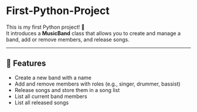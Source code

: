 # First-Python-Project

This is my first Python project! 🎉  
It introduces a **MusicBand** class that allows you to create and manage a band, add or remove members, and release songs.  

---

## 🚀 Features
- Create a new band with a name  
- Add and remove members with roles (e.g., singer, drummer, bassist)  
- Release songs and store them in a song list  
- List all current band members  
- List all released songs  


